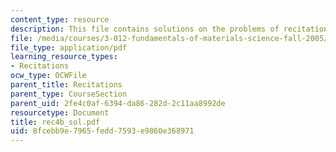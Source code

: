 ```yaml
---
content_type: resource
description: This file contains solutions on the problems of recitation 4.
file: /media/courses/3-012-fundamentals-of-materials-science-fall-2005/8fcebb9e7965fedd7593e9860e368971_rec4b_sol.pdf
file_type: application/pdf
learning_resource_types:
- Recitations
ocw_type: OCWFile
parent_title: Recitations
parent_type: CourseSection
parent_uid: 2fe4c0af-6394-da86-282d-2c11aa8992de
resourcetype: Document
title: rec4b_sol.pdf
uid: 8fcebb9e-7965-fedd-7593-e9860e368971
---
```

